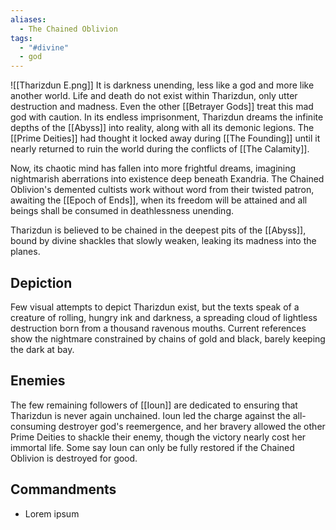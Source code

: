 ```yaml
---
aliases:
  - The Chained Oblivion
tags:
  - "#divine"
  - god
---
```

![[Tharizdun E.png]]
It is darkness unending, less like a god and more like another world. Life and death do not exist within Tharizdun, only utter destruction and madness. Even the other [[Betrayer Gods]] treat this mad god with caution. In its endless imprisonment, Tharizdun dreams the infinite depths of the [[Abyss]] into reality, along with all its demonic legions. The [[Prime Deities]] had thought it locked away during [[The Founding]] until it nearly returned to ruin the world during the conflicts of [[The Calamity]].

Now, its chaotic mind has fallen into more frightful dreams, imagining nightmarish aberrations into existence deep beneath Exandria. The Chained Oblivion's demented cultists work without word from their twisted patron, awaiting the [[Epoch of Ends]], when its freedom will be attained and all beings shall be consumed in deathlessness unending.

Tharizdun is believed to be chained in the deepest pits of the [[Abyss]], bound by divine shackles that slowly weaken, leaking its madness into the planes.
## Depiction
Few visual attempts to depict Tharizdun exist, but the texts speak of a creature of rolling, hungry ink and darkness, a spreading cloud of lightless destruction born from a thousand ravenous mouths. Current references show the nightmare constrained by chains of gold and black, barely keeping the dark at bay.
## Enemies
The few remaining followers of [[Ioun]] are dedicated to ensuring that Tharizdun is never again unchained. Ioun led the charge against the all-consuming destroyer god's reemergence, and her bravery allowed the other Prime Deities to shackle their enemy, though the victory nearly cost her immortal life. Some say Ioun can only be fully restored if the Chained Oblivion is destroyed for good.
## Commandments
- Lorem ipsum